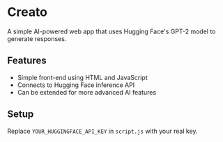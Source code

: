 # Creato

A simple AI-powered web app that uses Hugging Face's GPT-2 model to generate responses.

## Features
- Simple front-end using HTML and JavaScript
- Connects to Hugging Face inference API
- Can be extended for more advanced AI features

## Setup
Replace `YOUR_HUGGINGFACE_API_KEY` in `script.js` with your real key.
